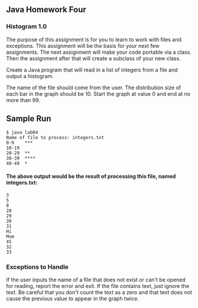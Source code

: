## Java Homework Four
### Histogram 1.0
The purpose of this assignment is for you to learn to work with files and exceptions. This assignment will be the basis for your next few assignments. The next assignment will make your code portable via a class. Then the assignment after that will create a subclass of your new class.

Create a Java program that will read in a list of integers from a file and output a histogram.

The name of the file should come from the user.
The distribution size of each bar in the graph should be 10.
Start the graph at value 0 and end at no more than 99.

## Sample Run
```
$ java lab04
Name of file to process: integers.txt
0-9    ***
10-19
20-29  **
30-39  ****
40-49  *
```
#### The above output would be the result of processing this file, named integers.txt:
```
3
5
8
28
29
30
31
Hi
Mom
45
32
33
```
### Exceptions to Handle
If the user inputs the name of a file that does not exist or can't be opened for reading, report the error and exit.
If the file contains text, just ignore the text. Be careful that you don't count the text as a zero and that text does not cause the previous value to appear in the graph twice.

